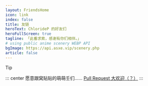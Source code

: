 ```yaml
---
layout: FriendsHome
icon: link
index: false
title: 友链
heroText: ChlorideP 的好友们
heroFullScreen: true
tagline: 「此番求索，感谢有你们相伴。」
# using public anime scenery WEBP API
bgImage: https://api.asxe.vip/scenery.php
article: false
---
```


> [!tip]
> ::: center
> 愿意跟窝贴贴的萌萌壬们……
> [Pull Request 大欢迎（？）](https://github.com/ChlorideP/ChlorideP.github.io/edit/main/src/.vuepress/friends.ts)
> :::
